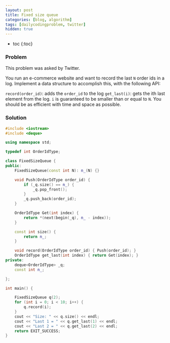 ```yaml
---
layout: post
title: Fixed size queue
categories: [blog, algorithm]
tags: [dailycodingproblem, twitter]
hidden: true
---
```


+ toc
{:toc}

### Problem

This problem was asked by Twitter.

You run an e-commerce website and want to record the last `N` order ids in a log.
Implement a data structure to accomplish this, with the following API:

`record(order_id)`: adds the `order_id` to the log
`get_last(i)`: gets the ith last element from the log.
`i` is guaranteed to be smaller than or equal to `N`.
You should be as efficient with time and space as possible.

### Solution

```cpp
#include <iostream>
#include <deque>

using namespace std;

typedef int OrderIdType;

class FixedSizeQueue {
public:
    FixedSizeQueue(const int N): n_(N) {}

    void Push(OrderIdType order_id) {
        if (_q.size() == n_) {
            _q.pop_front();
        }
        _q.push_back(order_id);
    }

    OrderIdType Get(int index) {
        return *(next(begin(_q), n_ - index));
    }

    const int size() {
        return n_;
    }

    void record(OrderIdType order_id) { Push(order_id); }
    OrderIdType get_last(int index) { return Get(index); }
private:
    deque<OrderIdType> _q;
    const int n_;

};

int main() {

    FixedSizeQueue q(2);
    for (int i = 0; i < 10; i++) {
        q.record(i);
    }
    cout << "Size: " << q.size() << endl;
    cout << "Last 1 = " << q.get_last(1) << endl;
    cout << "Last 2 = " << q.get_last(2) << endl;
    return EXIT_SUCCESS;
}
```
